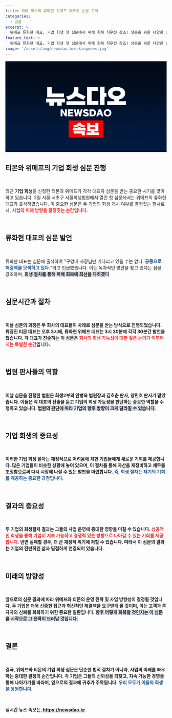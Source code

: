 ```yaml
---
title: 피해 최소화 류화현 위메프 대표의 눈물 고백
categories:
  - 법률
excerpt: >
  위메프 류화현 대표, 기업 회생 첫 심문에서 피해 회복 최우선 강조! 생존을 위한 다양한 방안 모색 중이며, 독자적 회생 의지 드러내. 이 충격적인 소식의 전말을 지금 확인해보세요!
feature_text: >
  위메프 류화현 대표, 기업 회생 첫 심문에서 피해 회복 최우선 강조! 생존을 위한 다양한 방안 모색 중이며, 독자적 회생 의지 드러내. 이 충격적인 소식의 전말을 지금 확인해보세요!
image: '/assets/img/newsdao_breakingnews.jpg'
---
```


<p><img src="/assets/img/newsdao_breakingnews.jpg" alt="bookingtag 속보" /></p>

<h2 data-ke-size="size26">티몬와 위메프의 기업 회생 심문 진행</h2>

<p data-ke-size="size16">&nbsp;</p>

<p>최근 <b>기업 회생</b>을 신청한 티몬과 위메프가 각각 대표자 심문을 받는 중요한 시기를 맞이하고 있습니다. 2일 서울 서초구 서울회생법원에서 열린 첫 심문에서는 위메프의 류화현 대표가 출석하였습니다. 이 중요한 심문은 두 기업의 회생 개시 여부를 결정짓는 행사로서, <b><span style="color: #ee2323;">사업의 미래 방향을 결정짓는 순간입니다.</span></b></p>

<p data-ke-size="size16">&nbsp;</p>

<h2 data-ke-size="size26">류화현 대표의 심문 발언</h2>

<p data-ke-size="size16">&nbsp;</p>

<p>류화현 대표는 심문에 출석하여 "구영배 사장님만 기다리고 있을 수는 없다. <b><span style="color: #1a5490;">공동으로 해결책을 모색하고 있다.</span></b>"라고 언급했습니다. 이는 독자적인 방안을 찾고 있다는 점을 강조하며, <b><span style="background-color: #21538527;">회생 절차를 통해 피해 회복에 최선을 다하겠다</span></b고 전했습니다. 류 대표는 신뢰를 기반으로 피해를 최소화하고 안정적인 회복을 추진하겠다는 의지를 보였습니다.</p>

<p data-ke-size="size16">&nbsp;</p>

<h2 data-ke-size="size26">심문시간과 절차</h2>

<p data-ke-size="size16">&nbsp;</p>

<p>이날 심문의 과정은 두 회사의 대표들이 차례로 심문을 받는 방식으로 진행되었습니다. 류광진 티몬 대표는 오후 3시에, 류화현 위메프 대표는 3시 30분에 각각 30분간 발언을 했습니다. 각 대표가 진술하는 이 심문은 <b><span style="color: #ee2323;">회사의 회생 가능성에 대한 깊은 논의가 이루어지는 특별한 순간</span></b>입니다.</p>

<p data-ke-size="size16">&nbsp;</p>

<h2 data-ke-size="size26">법원 판사들의 역할</h2>

<p data-ke-size="size16">&nbsp;</p>

<p>이날 심문을 진행한 법원은 회생2부의 안병욱 법원장과 김호춘 판사, 양민호 판사가 맡았습니다. 이들은 각 대표의 진술을 듣고 기업의 회생 가능성을 판단하는 중요한 역할을 수행하고 있습니다. <b><span style="background-color: #21538527;">법원의 판단에 따라 기업의 향후 방향이 크게 달라질 수 있습니다.</span></b></p>

<p data-ke-size="size16">&nbsp;</p>

<h2 data-ke-size="size26">기업 회생의 중요성</h2>

<p data-ke-size="size16">&nbsp;</p>

<p>이러한 <b>기업 회생 절차</b>는 재정적으로 어려움에 처한 기업들에게 새로운 기회를 제공합니다. 많은 기업들이 비슷한 상황에 놓여 있으며, 이 절차를 통해 자산을 재정비하고 채무를 조정함으로써 다시 시장에 나설 수 있는 발판을 마련합니다. <b><span style="color: #1a5490;">즉, 회생 절차는 재기의 기회를 제공하는 중요한 과정입니다.</span></b></p>

<p data-ke-size="size16">&nbsp;</p>

<h2 data-ke-size="size26">결과의 중요성</h2>

<p data-ke-size="size16">&nbsp;</p>

<p>두 기업의 회생절차 결과는 그들의 사업 운영에 중대한 영향을 미칠 수 있습니다. <b><span style="color: #ee2323;">성공적인 회생을 통해 기업이 지속 가능하고 경쟁력 있는 방향으로 나아갈 수 있는 기회를 제공합니다.</span></b> 반면 실패할 경우, 더 큰 재정적 위기에 처할 수 있습니다. 따라서 이 심문의 결과는 기업의 전반적인 삶과 밀접하게 연결되어 있습니다.</p>

<p data-ke-size="size16">&nbsp;</p>

<h2 data-ke-size="size26">미래의 방향성</h2>

<p data-ke-size="size16">&nbsp;</p>

<p>앞으로의 심문 결과에 따라 위메프와 티몬의 운영 전략 및 사업 방향성이 결정될 것입니다. 두 기업은 더욱 신중한 접근과 혁신적인 해결책을 요구받게 될 것이며, 이는 고객과 투자자의 신뢰를 회복하기 위한 중요한 일환입니다. <b><span style="background-color: #21538527;">향후 어떻게 회복할 것인지는 이 심문을 시작으로 그 윤곽이 드러날 것입니다.</span></b></p>

<p data-ke-size="size16">&nbsp;</p>

<h2 data-ke-size="size26">결론</h2>

<p data-ke-size="size16">&nbsp;</p>

<p>결국, 위메프와 티몬의 기업 회생 심문은 단순한 법적 절차가 아니라, <b>사업의 미래를 좌우하는 중대한 결정의 순간</b>입니다. 각 기업은 그들의 신뢰성을 되찾고, 지속 가능한 경영을 통해 나아가기를 바라며, 앞으로의 결과에 귀추가 주목됩니다. <b><span style="color: #1a5490;">우리 모두가 이들의 회생을 응원합니다.</span></b></p>

<p data-ke-size="size16">&nbsp;</p>
실시간 뉴스 속보는, <a href="https://newsdao.kr" rel="dofollow">https://newsdao.kr</a>


